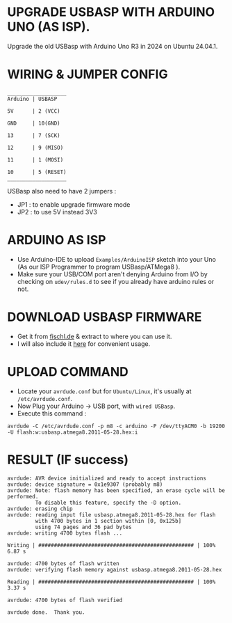 # UPGRADE USBASP WITH ARDUINO UNO (AS ISP).
Upgrade the old USBasp with Arduino Uno R3 in 2024 on Ubuntu 24.04.1.

# WIRING & JUMPER CONFIG
```
___________________
Arduino | USBASP

5V      | 2 (VCC)

GND     | 10(GND)

13      | 7 (SCK)

12      | 9 (MISO)

11      | 1 (MOSI)

10      | 5 (RESET)
___________________
```
USBasp also need to have 2 jumpers :
* JP1 : to enable upgrade firmware mode
* JP2 : to use 5V instead 3V3

# ARDUINO AS ISP
* Use Arduino-IDE to upload `Examples/ArduinoISP` sketch into your Uno (As our ISP Programmer to program USBasp/ATMega8 ).
* Make sure your USB/COM port aren't denying Arduino from I/O by checking on `udev/rules.d` to see if you already have arduino rules or not.

# DOWNLOAD USBASP FIRMWARE
* Get it from [fischl.de](https://www.fischl.de/usbasp/) & extract to where you can use it.
* I will also include it [here](https://github.com/thetrung/upgrade_USBasp_with_ArduinoISP/tree/main/firmwares) for convenient usage.

# UPLOAD COMMAND
* Locate your `avrdude.conf` but for `Ubuntu/Linux`, it's usually at `/etc/avrdude.conf`.
* Now Plug your Arduino -> USB port, with `wired USBasp`.
* Execute this command :
```  
avrdude -C /etc/avrdude.conf -p m8 -c arduino -P /dev/ttyACM0 -b 19200  -U flash:w:usbasp.atmega8.2011-05-28.hex:i
```

# RESULT (IF success)
```
avrdude: AVR device initialized and ready to accept instructions
avrdude: device signature = 0x1e9307 (probably m8)
avrdude: Note: flash memory has been specified, an erase cycle will be performed.
         To disable this feature, specify the -D option.
avrdude: erasing chip
avrdude: reading input file usbasp.atmega8.2011-05-28.hex for flash
         with 4700 bytes in 1 section within [0, 0x125b]
         using 74 pages and 36 pad bytes
avrdude: writing 4700 bytes flash ...

Writing | ################################################## | 100% 6.87 s 

avrdude: 4700 bytes of flash written
avrdude: verifying flash memory against usbasp.atmega8.2011-05-28.hex

Reading | ################################################## | 100% 3.37 s 

avrdude: 4700 bytes of flash verified

avrdude done.  Thank you.
```
